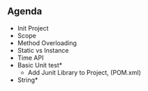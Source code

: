 ## Agenda

- Init Project
- Scope
- Method Overloading
- Static vs Instance
- Time API
- Basic Unit test*
  - Add Junit Library to Project, (POM.xml)
- String*